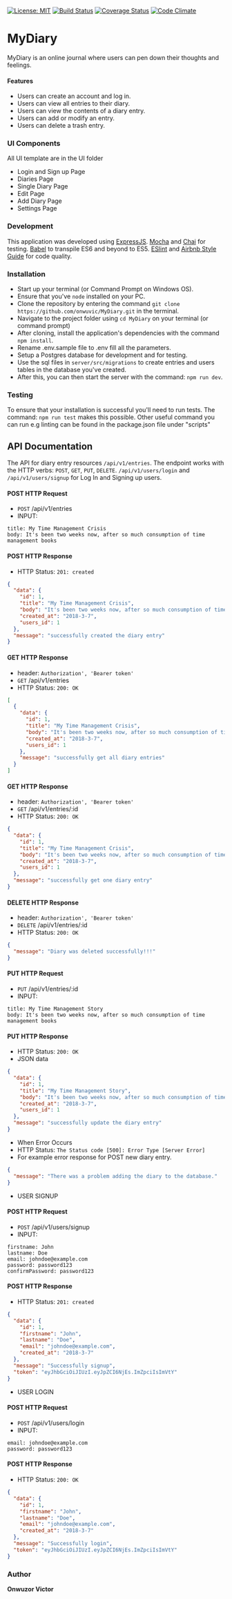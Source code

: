 [![License: MIT](https://img.shields.io/badge/License-MIT-yellow.svg)](https://opensource.org/licenses/MIT)
[![Build Status](https://travis-ci.org/onwuvic/MyDiary.svg?branch=develop)](https://travis-ci.org/onwuvic/MyDiary) [![Coverage Status](https://coveralls.io/repos/github/onwuvic/MyDiary/badge.svg?branch=develop)](https://coveralls.io/github/onwuvic/MyDiary?branch=develop) [![Code Climate](https://codeclimate.com/github/codeclimate/codeclimate/badges/gpa.svg)](https://codeclimate.com/github/onwuvic/MyDiary)

# MyDiary

MyDiary is an online journal where users can pen down their thoughts and feelings.

#### Features
* Users can create an account and log in.
* Users can view all entries to their diary.
* Users can view the contents of a diary entry.
* Users can add or modify an entry.
* Users can delete a trash entry.

### UI Components
All UI template are in the UI folder
* Login and Sign up Page
* Diaries Page
* Single Diary Page
* Edit Page
* Add Diary Page
* Settings Page

### Development
This application was developed using [ExpressJS](https://expressjs.com/). [Mocha](https://mochajs.org/) and [Chai](http://www.chaijs.com/) for testing. [Babel](https://babeljs.io/) to transpile ES6 and beyond to ES5. [ESlint](https://eslint.org/) and [Airbnb Style Guide](https://github.com/airbnb/javascript) for code quality.

### Installation
* Start up your terminal (or Command Prompt on Windows OS).
* Ensure that you've `node` installed on your PC.
* Clone the repository by entering the command `git clone https://github.com/onwuvic/MyDiary.git` in the terminal.
* Navigate to the project folder using `cd MyDiary` on your terminal (or command prompt)
* After cloning, install the application's dependencies with the command `npm install`.
* Rename .env.sample file to .env fill all the parameters.
* Setup a Postgres database for development and for testing.
* Use the sql files in `server/src/migrations` to create entries and users tables in the database you've created.
* After this, you can then start the server with the command: `npm run dev`.

### Testing
To ensure that your installation is successful you'll need to run tests.
The command: `npm run test` makes this possible. Other useful command you can run e.g linting can be found in the package.json file under "scripts"

## API Documentation
The API for diary entry resources `/api/v1/entries`. The endpoint works with the HTTP verbs: `POST`, `GET`, `PUT`, `DELETE`. `/api/v1/users/login` and `/api/v1/users/signup` for Log In and Signing up users.

#### POST HTTP Request
-   `POST` /api/v1/entries
-   INPUT:
```x-form-url-encoded, header: 'Authorization', 'Bearer token'
title: My Time Management Crisis
body: It's been two weeks now, after so much consumption of time management books
```

#### POST HTTP Response

-   HTTP Status: `201: created`

```json
{
  "data": {
    "id": 1,
    "title": "My Time Management Crisis",
    "body": "It's been two weeks now, after so much consumption of time management books",
    "created_at": "2018-3-7",
    "users_id": 1
  },
  "message": "successfully created the diary entry"
}
```

#### GET HTTP Response
-   header: `Authorization', 'Bearer token'`
-   `GET` /api/v1/entries
-   HTTP Status: `200: OK`

```json
[
  {
    "data": {
      "id": 1,
      "title": "My Time Management Crisis",
      "body": "It's been two weeks now, after so much consumption of time management books",
      "created_at": "2018-3-7",
      "users_id": 1
    },
    "message": "successfully get all diary entries"
  }
]
```

#### GET HTTP Response
-   header: `Authorization', 'Bearer token'`
-   `GET` /api/v1/entries/:id
-   HTTP Status: `200: OK`

```json
{
  "data": {
    "id": 1,
    "title": "My Time Management Crisis",
    "body": "It's been two weeks now, after so much consumption of time management books",
    "created_at": "2018-3-7",
    "users_id": 1
  },
  "message": "successfully get one diary entry"
}
```

#### DELETE HTTP Response
-   header: `Authorization', 'Bearer token'`
-   `DELETE` /api/v1/entries/:id
-   HTTP Status: `200: OK`

```json
{
  "message": "Diary was deleted successfully!!!"
}
```

#### PUT HTTP Request
-   `PUT` /api/v1/entries/:id
-   INPUT:
```x-form-url-encoded, header: 'Authorization', 'Bearer token'
title: My Time Management Story
body: It's been two weeks now, after so much consumption of time management books
```

#### PUT HTTP Response

-   HTTP Status: `200: OK`
-   JSON data
```json
{
  "data": {
    "id": 1,
    "title": "My Time Management Story",
    "body": "It's been two weeks now, after so much consumption of time management books",
    "created_at": "2018-3-7",
    "users_id": 1
  },
  "message": "successfully update the diary entry"
}
```

- When Error Occurs
-   HTTP Status: `The Status code [500]: Error Type [Server Error]`
- For example error response for POST new diary entry.
```json
{
  "message": "There was a problem adding the diary to the database."
}
```


- USER SIGNUP 
#### POST HTTP Request
-   `POST` /api/v1/users/signup
-   INPUT:
```x-form-url-encoded
firstname: John
lastname: Doe
email: johndoe@example.com
password: password123
confirmPassword: password123
```

#### POST HTTP Response

-   HTTP Status: `201: created`

```json
{
  "data": {
    "id": 1,
    "firstname": "John",
    "lastname": "Doe",
    "email": "johndoe@example.com",
    "created_at": "2018-3-7"
  },
  "message": "Successfully signup",
  "token": "eyJhbGciOiJIUzI.eyJpZCI6NjEs.ImZpciIsImVtY"
}
```

- USER LOGIN
#### POST HTTP Request
-   `POST` /api/v1/users/login
-   INPUT:
```x-form-url-encoded
email: johndoe@example.com
password: password123
```

#### POST HTTP Response

-   HTTP Status: `200: OK`

```json
{
  "data": {
    "id": 1,
    "firstname": "John",
    "lastname": "Doe",
    "email": "johndoe@example.com",
    "created_at": "2018-3-7"
  },
  "message": "Successfully login",
  "token": "eyJhbGciOiJIUzI.eyJpZCI6NjEs.ImZpciIsImVtY"
}
```

### Author
**Onwuzor Victor**